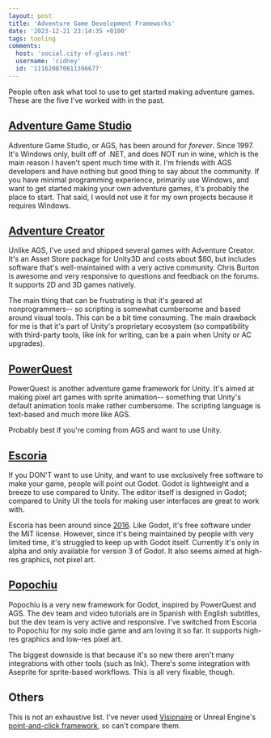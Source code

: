 ```yaml
---
layout: post
title: 'Adventure Game Development Frameworks'
date: '2023-12-21 23:14:35 +0100'
tags: tooling
comments:
  host: 'social.city-of-glass.net'
  username: 'cidney'
  id: '111620870811396677'
---
```

People often ask what tool to use to get started making adventure games. These are the five I've worked with in the past.

## [Adventure Game Studio](https://www.adventuregamestudio.co.uk/)

Adventure Game Studio, or AGS, has been around for *forever*. Since 1997. It's Windows only, built off of .NET, and does NOT run in wine, which is the main reason I haven't spent much time with it. I'm friends with AGS developers and have nothing but good thing to say about the community. If you have minimal programming experience, primarily use Windows, and want to get started making your own adventure games, it's probably the place to start. That said, I would not use it for my own projects because it requires Windows.

## [Adventure Creator](https://www.adventurecreator.org/)

Unlike AGS, I've used and shipped several games with Adventure Creator. It's an Asset Store package for Unity3D and costs about $80, but includes software that's well-maintained with a very active community. Chris Burton is awesome and very responsive to questions and feedback on the forums. It supports 2D and 3D games natively.

The main thing that can be frustrating is that it's geared at nonprogrammers-- so scripting is somewhat cumbersome and based around visual tools. This can be a bit time consuming. The main drawback for me is that it's part of Unity's proprietary ecosystem (so compatibility with third-party tools, like ink for writing, can be a pain when Unity or AC upgrades).

## [PowerQuest](https://powerquest.powerhoof.com/)

PowerQuest is another adventure game framework for Unity. It's aimed at making pixel art games with sprite animation-- something that Unity's default animation tools make rather cumbersome. The scripting language is text-based and much more like AGS.

Probably best if you're coming from AGS and want to use Unity.

## [Escoria](http://escoria-framework.org/)

If you DON'T want to use Unity, and want to use exclusively free software to make your game, people will point out Godot. Godot is lightweight and a breeze to use compared to Unity. The editor itself is designed in Godot; compared to Unity UI the tools for making user interfaces are great to work with.

Escoria has been around since [2016](https://godotengine.org/article/our-point-click-framework-finally-out/). Like Godot, it's free software under the MIT license. However, since it's being maintained by people with very limited time, it's struggled to keep up with Godot itself. Currently it's only in alpha and only available for version 3 of Godot. It also seems aimed at high-res graphics, not pixel art.

## [Popochiu](https://carenalga.itch.io/popochiu)

Popochiu is a very new framework for Godot, inspired by PowerQuest and AGS. The dev team and video tutorials are in Spanish with English subtitles, but the dev team is very active and responsive. I've switched from Escoria to Popochiu for my solo indie game and am loving it so far. It supports high-res graphics and low-res pixel art.

The biggest downside is that because it's so new there aren't many integrations with other tools (such as Ink). There's some integration with Aseprite for sprite-based workflows. This is all very fixable, though.

## Others

This is not an exhaustive list. I've never used [Visionaire](https://www.visionaire-studio.net/) or Unreal Engine's [point-and-click framework](https://www.unrealengine.com/marketplace/en-US/product/point-and-click-adventure-toolkit), so can't compare them.